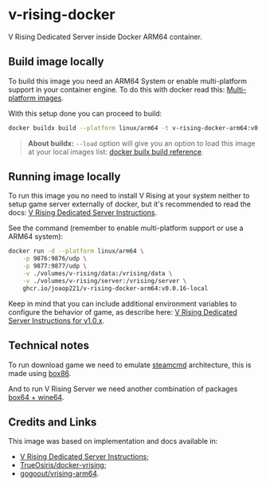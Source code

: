 # v-rising-docker

V Rising Dedicated Server inside Docker ARM64 container.

## Build image locally

To build this image you need an ARM64 System or enable multi-platform support in your container engine. To do this with docker read this: [Multi-platform images](https://docs.docker.com/build/building/multi-platform/).

With this setup done you can proceed to build:

```bash
docker buildx build --platform linux/arm64 -t v-rising-docker-arm64:v0.0.16-local -f debian.Dockerfile . --load
```

> **About buildx:** `--load` option will give you an option to load this image at your local images list: [docker builx build reference](https://docs.docker.com/reference/cli/docker/buildx/build/).

## Running image locally

To run this image you no need to install V Rising at your system neither to setup game server externally of docker, but it's recommended to read the docs: [V Rising Dedicated Server Instructions](https://github.com/StunlockStudios/vrising-dedicated-server-instructions).

See the command (remember to enable multi-platform support or use a ARM64 system):

```bash
docker run -d --platform linux/arm64 \
    -p 9876:9876/udp \
    -p 9877:9877/udp \
    -v ./volumes/v-rising/data:/vrising/data \
    -v ./volumes/v-rising/server:/vrising/server \
    ghcr.io/joaop221/v-rising-docker-arm64:v0.0.16-local
```

Keep in mind that you can include additional environment variables to configure the behavior of game, as describe here: [V Rising Dedicated Server Instructions for v1.0.x](https://github.com/StunlockStudios/vrising-dedicated-server-instructions/blob/master/1.0.x/INSTRUCTIONS.md).

## Technical notes

To run download game we need to emulate [steamcmd](https://www.steamcmd.net/) architecture, this is made using [box86](https://github.com/ptitSeb/box86).

And to run V Rising Server we need another combination of packages [box64 + wine64](https://github.com/ptitSeb/box64?tab=readme-ov-file#notes-about-wine).

## Credits and Links

This image was based on implementation and docs available in:

- [V Rising Dedicated Server Instructions](https://github.com/StunlockStudios/vrising-dedicated-server-instructions);
- [TrueOsiris/docker-vrising](https://github.com/TrueOsiris/docker-vrising);
- [gogoout/vrising-arm64](https://github.com/gogoout/vrising-server-arm64).
